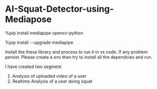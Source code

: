 # AI-Squat-Detector-using-Mediapose

%pip install mediapipe opencv-python

%pip install --upgrade mediapipe

Install the these library and process to run it in vs code.
If any problem persist. Please create a env then try to install all the dependcies and run.

I have created two segment 
1. Analysis of uploaded video of a user
2. Realtime Analysis of a user doing squat
